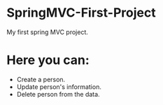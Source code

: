 # SpringMVC-First-Project
My first spring MVC project. 
# Here you can: 
* Create a person. 
* Update person's information. 
* Delete person from the data.
